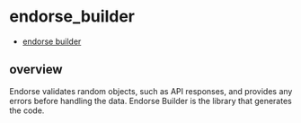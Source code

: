 # endorse_builder

- [endorse builder](#endorse_builder)

## overview
Endorse validates random objects, such as API responses, and provides any errors before handling the data. Endorse Builder is the library that generates the code.
